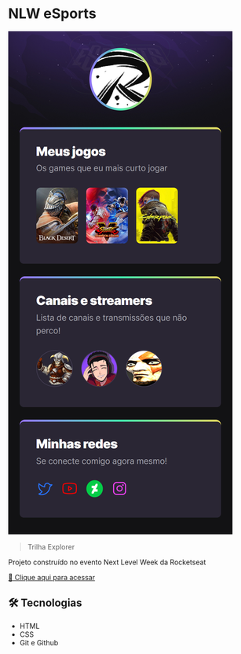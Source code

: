 # NLW eSports 

![preview](./.github/Preview.png)

> Trilha Explorer

Projeto construído no evento Next Level Week da Rocketseat

[🔗 Clique aqui para acessar](https://r159s.github.io/Rocketseat/NLW%20e-Sport/)

## 🛠️ Tecnologias
- HTML
- CSS
- Git e Github
